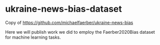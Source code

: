 # ukraine-news-bias-dataset
Copy of https://github.com/michaelfaerber/ukraine-news-bias

Here we will publish work we did to employ the Faerber2020Bias dataset for machine learning tasks.
